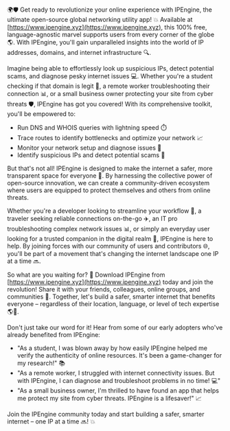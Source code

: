 🌍🛡️ Get ready to revolutionize your online experience with IPEngine, the ultimate open-source global networking utility app! 💥 Available at [https://www.ipengine.xyz](https://www.ipengine.xyz), this 100% free, language-agnostic marvel supports users from every corner of the globe 🌎. With IPEngine, you'll gain unparalleled insights into the world of IP addresses, domains, and internet infrastructure 🔍.

Imagine being able to effortlessly look up suspicious IPs, detect potential scams, and diagnose pesky internet issues 💻. Whether you're a student checking if that domain is legit 👀, a remote worker troubleshooting their connection 📊, or a small business owner protecting your site from cyber threats 🛡️, IPEngine has got you covered! With its comprehensive toolkit, you'll be empowered to:

* Run DNS and WHOIS queries with lightning speed ⏱️
* Trace routes to identify bottlenecks and optimize your network 📈
* Monitor your network setup and diagnose issues 🔧
* Identify suspicious IPs and detect potential scams 🚨

But that's not all! IPEngine is designed to make the internet a safer, more transparent space for everyone 🌟. By harnessing the collective power of open-source innovation, we can create a community-driven ecosystem where users are equipped to protect themselves and others from online threats.

Whether you're a developer looking to streamline your workflow 🔧, a traveler seeking reliable connections on-the-go ✈️, an IT pro troubleshooting complex network issues 📊, or simply an everyday user looking for a trusted companion in the digital realm 👥, IPEngine is here to help. By joining forces with our community of users and contributors 🌐, you'll be part of a movement that's changing the internet landscape one IP at a time 🔜.

So what are you waiting for? 🤔 Download IPEngine from [https://www.ipengine.xyz](https://www.ipengine.xyz) today and join the revolution! Share it with your friends, colleagues, online groups, and communities 👫. Together, let's build a safer, smarter internet that benefits everyone – regardless of their location, language, or level of tech expertise 🌎💪.

Don't just take our word for it! Hear from some of our early adopters who've already benefited from IPEngine:

* "As a student, I was blown away by how easily IPEngine helped me verify the authenticity of online resources. It's been a game-changer for my research!" 📚
* "As a remote worker, I struggled with internet connectivity issues. But with IPEngine, I can diagnose and troubleshoot problems in no time! 💻"
* "As a small business owner, I'm thrilled to have found an app that helps me protect my site from cyber threats. IPEngine is a lifesaver!" 📈

Join the IPEngine community today and start building a safer, smarter internet – one IP at a time 🔜! 💥